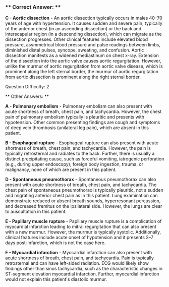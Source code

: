 ### ** Correct Answer: **

**C - Aortic dissection** - An aortic dissection typically occurs in males 40–70 years of age with hypertension. It causes sudden and severe pain, typically of the anterior chest (in an ascending dissection) or the back and interscapular region (in a descending dissection), which can migrate as the dissection progresses. Other clinical features include elevated blood pressure, asymmetrical blood pressure and pulse readings between limbs, diminished distal pulses, syncope, sweating, and confusion. Aortic dissection manifests as a widened mediastinum on chest x-ray. Extension of the dissection into the aortic valve causes aortic regurgitation. However, unlike the murmur of aortic regurgitation from aortic valve disease, which is prominent along the left sternal border, the murmur of aortic regurgitation from aortic dissection is prominent along the right sternal border.

Question Difficulty: 2

** Other Answers: **

**A - Pulmonary embolism** - Pulmonary embolism can also present with acute shortness of breath, chest pain, and tachycardia. However, the chest pain of pulmonary embolism typically is pleuritic and presents with hypotension. Other common presenting findings are cough and symptoms of deep vein thrombosis (unilateral leg pain), which are absent in this patient.

**B - Esophageal rupture** - Esophageal rupture can also present with acute shortness of breath, chest pain, and tachycardia. However, the pain is typically retrosternal and radiates to the back. Further, there is usually a distinct precipitating cause, such as forceful vomiting, iatrogenic perforation (e.g., during upper endoscopy), foreign body ingestion, trauma, or malignancy, none of which are present in this patient.

**D - Spontaneous pneumothorax** - Spontaneous pneumothorax can also present with acute shortness of breath, chest pain, and tachycardia. The chest pain of spontaneous pneumothorax is typically pleuritic, not a sudden and migrating anterior chest pain as in this patient. Lung examination can demonstrate reduced or absent breath sounds, hyperresonant percussion, and decreased fremitus on the ipsilateral side. However, the lungs are clear to auscultation in this patient.

**E - Papillary muscle rupture** - Papillary muscle rupture is a complication of myocardial infarction leading to mitral regurgitation that can also present with a new murmur. However, the murmur is typically systolic. Additionally, clinical features include acute onset of hypotension and it presents 2–7 days post-infarction, which is not the case here.

**F - Myocardial infarction** - Myocardial infarction can also present with acute shortness of breath, chest pain, and tachycardia. Pain is typically retrosternal and can have left-sided radiation. ECG would likely show findings other than sinus tachycardia, such as the characteristic changes in ST-segment elevation myocardial infarction. Further, myocardial infarction would not explain this patient's diastolic murmur.

